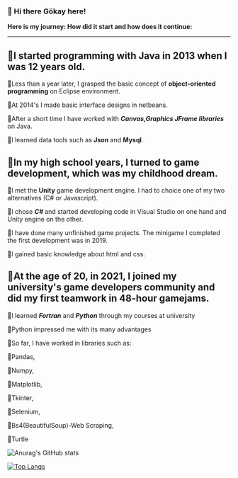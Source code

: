 ### 👋 Hi there Gökay here!

  
__Here is my journey: How did it start and how does it continue:__

---

👶I started programming with __Java__ in 2013 when I was 12 years old. 
---

🔸Less than a year later, I grasped the basic concept of __object-oriented programming__ on Eclipse environment.

🔸At 2014's I made basic interface designs in netbeans.
	
🔸After a short time I have worked with ___Canvas,Graphics JFrame libraries___ on Java.
	
🔸I learned data tools such as __Json__ and __Mysql__.


🧑In my high school years, I turned to game development, which was my childhood dream.
---
  
🔸I met the __Unity__ game development engine. I had to choice one of my two alternatives (C# or Javascript).
	
🔸I chose ___C#___ and started developing code in Visual Studio on one hand and Unity engine on the other.
	
🔸I have done many unfinished game projects. The minigame I completed the first development was in 2019.
		
🔸I gained basic knowledge about html and css.

🧔‍At the age of 20, in 2021, I joined my university's game developers community and did my first teamwork in __48-hour gamejams.__
---
  
🔸I learned ___Fortran___ and ___Python___ through my courses at university
	
🔸Python impressed me with its many advantages
	
🔸So far, I have worked in libraries such as:


🚩Pandas, 
		
🚩Numpy, 
		
🚩Matplotlib, 
		
🚩Tkinter, 
		
🚩Selenium, 

🚩Bs4(BeautifulSoup)-Web Scraping, 
		
🚩Turtle


    
![Anurag's GitHub stats](https://github-readme-stats.vercel.app/api?username=Gokay1904&show_icons=true&theme=buefy)

[![Top Langs](https://github-readme-stats.vercel.app/api/top-langs/?username=Gokay1904&layout=compact)](https://github.com/anuraghazra/github-readme-stats)


